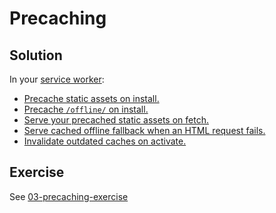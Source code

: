 # Precaching

## Solution

In your [service worker](src/service-worker.js):

- [Precache static assets on install.](https://github.com/voorhoede/pwa-masterclass-26-01-2018/commit/145be285352c25c0b25ac28bb14a664c7b667fef)
- [Precache `/offline/` on install.](https://github.com/voorhoede/pwa-masterclass-26-01-2018/commit/145be285352c25c0b25ac28bb14a664c7b667fef)
- [Serve your precached static assets on fetch.](https://github.com/voorhoede/pwa-masterclass-26-01-2018/commit/c14289c5b467dfe621b6e39c7bbe4950129690bc)
- [Serve cached offline fallback when an HTML request fails.](https://github.com/voorhoede/pwa-masterclass-26-01-2018/commit/70faf9f0b5b1401dbf5e355558a0fe1ec444d8aa)
- [Invalidate outdated caches on activate.](https://github.com/voorhoede/pwa-masterclass-26-01-2018/commit/778fa978c12fc84b48f5726c2a937f1063f0d53e)

## Exercise

See [03-precaching-exercise](https://github.com/voorhoede/pwa-masterclass-26-01-2018/tree/03-precaching-exercise)
